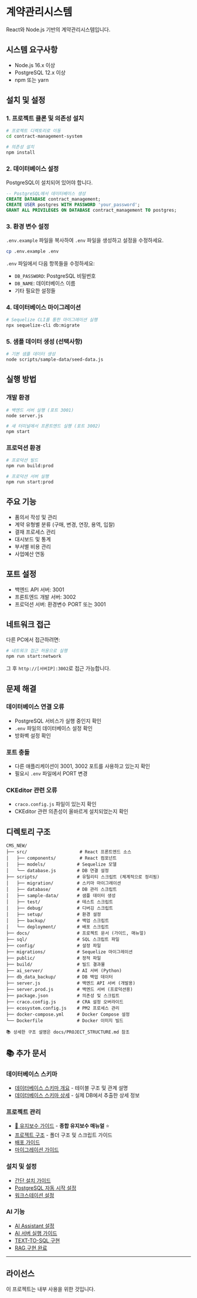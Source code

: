 # 계약관리시스템

React와 Node.js 기반의 계약관리시스템입니다.

## 시스템 요구사항

- Node.js 16.x 이상
- PostgreSQL 12.x 이상
- npm 또는 yarn

## 설치 및 설정

### 1. 프로젝트 클론 및 의존성 설치

```bash
# 프로젝트 디렉토리로 이동
cd contract-management-system

# 의존성 설치
npm install
```

### 2. 데이터베이스 설정

PostgreSQL이 설치되어 있어야 합니다.

```sql
-- PostgreSQL에서 데이터베이스 생성
CREATE DATABASE contract_management;
CREATE USER postgres WITH PASSWORD 'your_password';
GRANT ALL PRIVILEGES ON DATABASE contract_management TO postgres;
```

### 3. 환경 변수 설정

`.env.example` 파일을 복사하여 `.env` 파일을 생성하고 설정을 수정하세요.

```bash
cp .env.example .env
```

`.env` 파일에서 다음 항목들을 수정하세요:
- `DB_PASSWORD`: PostgreSQL 비밀번호
- `DB_NAME`: 데이터베이스 이름
- 기타 필요한 설정들

### 4. 데이터베이스 마이그레이션

```bash
# Sequelize CLI를 통한 마이그레이션 실행
npx sequelize-cli db:migrate
```

### 5. 샘플 데이터 생성 (선택사항)

```bash
# 기본 샘플 데이터 생성
node scripts/sample-data/seed-data.js
```

## 실행 방법

### 개발 환경

```bash
# 백엔드 서버 실행 (포트 3001)
node server.js

# 새 터미널에서 프론트엔드 실행 (포트 3002)
npm start
```

### 프로덕션 환경

```bash
# 프로덕션 빌드
npm run build:prod

# 프로덕션 서버 실행
npm run start:prod
```

## 주요 기능

- 품의서 작성 및 관리
- 계약 유형별 분류 (구매, 변경, 연장, 용역, 입찰)
- 결재 프로세스 관리
- 대시보드 및 통계
- 부서별 비용 관리
- 사업예산 연동

## 포트 설정

- 백엔드 API 서버: 3001
- 프론트엔드 개발 서버: 3002
- 프로덕션 서버: 환경변수 PORT 또는 3001

## 네트워크 접근

다른 PC에서 접근하려면:

```bash
# 네트워크 접근 허용으로 실행
npm run start:network
```

그 후 `http://[서버IP]:3002`로 접근 가능합니다.

## 문제 해결

### 데이터베이스 연결 오류
- PostgreSQL 서비스가 실행 중인지 확인
- `.env` 파일의 데이터베이스 설정 확인
- 방화벽 설정 확인

### 포트 충돌
- 다른 애플리케이션이 3001, 3002 포트를 사용하고 있는지 확인
- 필요시 `.env` 파일에서 PORT 변경

### CKEditor 관련 오류
- `craco.config.js` 파일이 있는지 확인
- CKEditor 관련 의존성이 올바르게 설치되었는지 확인

## 디렉토리 구조

```
CMS_NEW/
├── src/                    # React 프론트엔드 소스
│   ├── components/         # React 컴포넌트
│   ├── models/            # Sequelize 모델
│   └── database.js        # DB 연결 설정
├── scripts/               # 유틸리티 스크립트 (체계적으로 정리됨)
│   ├── migration/         # 스키마 마이그레이션
│   ├── database/          # DB 관리 스크립트
│   ├── sample-data/       # 샘플 데이터 생성
│   ├── test/              # 테스트 스크립트
│   ├── debug/             # 디버깅 스크립트
│   ├── setup/             # 환경 설정
│   ├── backup/            # 백업 스크립트
│   └── deployment/        # 배포 스크립트
├── docs/                  # 프로젝트 문서 (가이드, 매뉴얼)
├── sql/                   # SQL 스크립트 파일
├── config/                # 설정 파일
├── migrations/            # Sequelize 마이그레이션
├── public/                # 정적 파일
├── build/                 # 빌드 결과물
├── ai_server/             # AI 서버 (Python)
├── db_data_backup/        # DB 백업 데이터
├── server.js              # 백엔드 API 서버 (개발용)
├── server.prod.js         # 백엔드 서버 (프로덕션용)
├── package.json           # 의존성 및 스크립트
├── craco.config.js        # CRA 설정 오버라이드
├── ecosystem.config.js    # PM2 프로세스 관리
├── docker-compose.yml     # Docker Compose 설정
└── Dockerfile             # Docker 이미지 빌드

📚 상세한 구조 설명은 docs/PROJECT_STRUCTURE.md 참조
```

## 📚 추가 문서

### 데이터베이스 스키마
- [데이터베이스 스키마 개요](docs/DATABASE_SCHEMA.md) - 테이블 구조 및 관계 설명
- [데이터베이스 스키마 상세](docs/DATABASE_SCHEMA_DETAIL.md) - 실제 DB에서 추출한 상세 정보

### 프로젝트 관리
- [🔧 유지보수 가이드](docs/MAINTENANCE_GUIDE.md) - **종합 유지보수 매뉴얼** ⭐
- [프로젝트 구조](docs/PROJECT_STRUCTURE.md) - 폴더 구조 및 스크립트 가이드
- [배포 가이드](docs/DEPLOYMENT_GUIDE.md)
- [마이그레이션 가이드](docs/MIGRATION_GUIDE.md)

### 설치 및 설정
- [간단 설치 가이드](docs/간단_설치_가이드.txt)
- [PostgreSQL 자동 시작 설정](docs/POSTGRESQL_AUTO_START_GUIDE.md)
- [워크스테이션 설정](docs/WORKSTATION_SETUP_GUIDE.md)

### AI 기능
- [AI Assistant 설정](docs/AI_ASSISTANT_SETUP_COMPLETE.md)
- [AI 서버 실행 가이드](docs/AI_서버_실행_가이드.txt)
- [TEXT-TO-SQL 구현](docs/TEXT_TO_SQL_구현_가이드.md)
- [RAG 구현 완료](docs/RAG_구현_완료.md)

---

## 라이선스

이 프로젝트는 내부 사용을 위한 것입니다.
